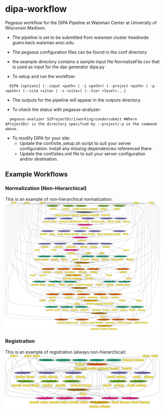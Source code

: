 # dipa-workflow
Pegasus workflow for the DIPA Pipeline at Waisman Center at University
of Wisconsin Madison.

- The pipeline is set to be submitted from waisman cluster headnode
  guero.keck.waisman.wisc.edu.

- The pegasus configuration files can be found in the conf directory

- the example directory contains a sample input file NormalizeFile.csv
  that is used as input for the dax generator dipa.py

- To setup and run the workflow:
```
  DIPA [options] (--input <path> | -i <path>) (--project <path> | -p <path>) (--site <site> | -s <site>) [--tier <level>...]
```

- The outputs for the pipeline will appear in the outputs directory.

- To check the status with pegasus-analyzer:
```
  pegasus-analyzer ${ProjectDir}/working/condorsubmit #Where $ProjectDir is the directory specified by --project/-p in the command above.
```

- To modify DIPA for your site:
  * Update the conf/site_setup.sh script to suit your server configuration. Install any missing dependencies referenced there.
  * Update the conf/sites.xml file to suit your server configuration and/or destination.

## Example Workflows
### Normalization (Non-Hierarchical)
This is an example of non-hierarchical normalization:
![Non-Hierarchical Normalization](/doc/example_normalization_nohierarchy.png)

### Registration
This is an example of registration (always non-hierarchical):
![Registration](/doc/example_registration.png)
